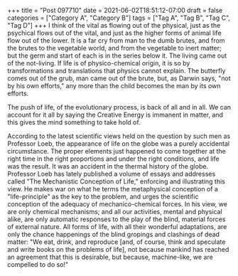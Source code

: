 +++
title = "Post 097710"
date = 2021-06-02T18:51:12-07:00
draft = false
categories = ["Category A", "Category B"]
tags = ["Tag A", "Tag B", "Tag C", "Tag D"]
+++
I think of the vital as flowing out of the physical, just as the psychical flows out of the vital, and just as the higher forms of animal life flow out of the lower. It is a far cry from man to the dumb brutes, and from the brutes to the vegetable world, and from the vegetable to inert matter; but the germ and start of each is in the series below it. The living came out of the not-living. If life is of physico-chemical origin, it is so by transformations and translations that physics cannot explain. The butterfly comes out of the grub, man came out of the brute, but, as Darwin says, "not by his own efforts," any more than the child becomes the man by its own efforts.

The push of life, of the evolutionary process, is back of all and in all. We can account for it all by saying the Creative Energy is immanent in matter, and this gives the mind something to take hold of.

According to the latest scientific views held on the question by such men as Professor Loeb, the appearance of life on the globe was a purely accidental circumstance. The proper elements just happened to come together at the right time in the right proportions and under the right conditions, and life was the result. It was an accident in the thermal history of the globe. Professor Loeb has lately published a volume of essays and addresses called "The Mechanistic Conception of Life," enforcing and illustrating this view. He makes war on what he terms the metaphysical conception of a "life-principle" as the key to the problem, and urges the scientific conception of the adequacy of mechanico-chemical forces. In his view, we are only chemical mechanisms; and all our activities, mental and physical alike, are only automatic responses to the play of the blind, material forces of external nature. All forms of life, with all their wonderful adaptations, are only the chance happenings of the blind gropings and clashings of dead matter: "We eat, drink, and reproduce [and, of course, think and speculate and write books on the problems of life], not because mankind has reached an agreement that this is desirable, but because, machine-like, we are compelled to do so!"
